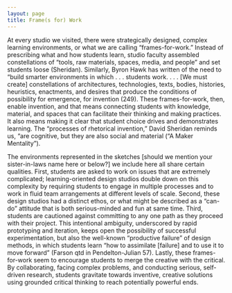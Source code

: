 ```yaml
---
layout: page
title: Frame(s for) Work
---
```


At every studio we visited, there were strategically designed, complex learning environments, or what we are calling “frames-for-work.” Instead of prescribing what and how students learn, studio faculty assembled constellations of “tools, raw materials, spaces, media, and people” and set students loose (Sheridan). Similarly, Byron Hawk has written of the need to “build smarter environments in which . . .  students work. . . . [We must create] constellations of architectures, technologies, texts, bodies, histories, heuristics, enactments, and desires that produce the conditions of possibility for emergence, for invention (249). These frames-for-work, then, enable invention, and that means connecting students with knowledge, material, and spaces that can facilitate their thinking and making practices. It also means making it clear that student choice drives and demonstrates learning. The “processes of rhetorical invention,” David Sheridan reminds us, “are cognitive, but they are also social and material (“A Maker Mentality”).

The environments represented in the sketches [should we mention your sister-in-laws name here or below?] we include here all share certain qualities. First, students are asked to work on issues that are extremely complicated; learning-oriented design studios double down on this complexity by requiring students to engage in multiple processes and to work in fluid team arrangements at different levels of scale. Second, these design studios had a distinct ethos, or what might be described as a “can-do” attitude that is both serious-minded and fun at same time. Third, students are cautioned against committing to any one path as they proceed with their project. This intentional ambiguity, underscored by rapid prototyping and iteration, keeps open the possibility of successful experimentation, but also the well-known “productive failure” of design methods, in which students learn “how to assimilate [failure] and to use it to move forward” (Farson qtd in Pendelton-Julian 57). Lastly, these frames-for-work seem to encourage students to merge the creative with the critical. By collaborating, facing complex problems, and conducting serious, self-driven research, students gravitate towards inventive, creative solutions using grounded critical thinking to reach potentially powerful ends.









